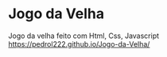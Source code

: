 # Jogo da Velha
 Jogo da velha feito com Html, Css, Javascript
 https://pedrol222.github.io/Jogo-da-Velha/
